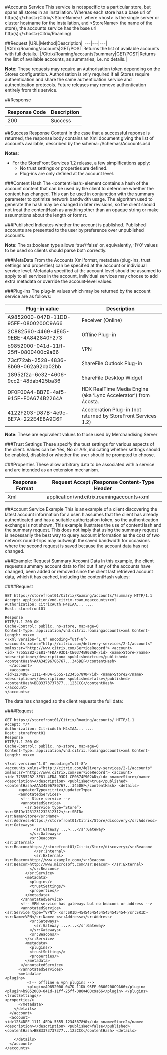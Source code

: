 #Accounts Service
This service is not specific to a particular store, but spans all stores in an installation. Whereas each store has a base url of http(s)://&lt;host&gt;/Citrix/&lt;StoreName&gt;/ (where &lt;host&gt; is the single server or cluster hostname for the installation, and &lt;StoreName&gt; the name of the store), the accounts service has the base url http(s)://&lt;host&gt;/Citrix/Roaming/

##Request
|URL|Method|Description|
|---|---|---||/Citrix/Roaming/accounts|GET/POST|Returns the list of available accounts with full details.||/Citrix/Roaming/accounts?summary|GET/POST|Returns the list of available accounts, as summaries, i.e. no details.|

**Note**: These requests may require an Authorisation token depending on the Stores configuration. Authorisation is only required if all Stores require authentication and share the same authentication service and authentication protocols. Future releases may remove authentication entirely from this service.

##Response

|Response Code|Description|
|---|---||200|Success|

##Success Response Content
In the case that a successful reponse is returned, the response body contains an Xml document giving the list of accounts available, described by the schema: /Schemas/Accounts.xsd

**Notes**:

* For the StoreFront Services 1.2 release, a few simplifications apply:
	* No trust settings or properties are defined.
	* Plug-ins are only defined at the account level.

###Content Hash
The &lt;contentHash&gt; element contains a hash of the account content that can be used by the client to determine whether the content has changed. This can be used in conjunction with the summary parameter to optimize network bandwidth usage. The algorithm used to generate the hash may be changed in later revisions, so the client should not treat the contentHash as anything other than an opaque string or make assumptions about the length or format.

###Published
Indicates whether the account is published. Published accounts are presented to the user by preference over unpublished accounts.

**Note**: The xs:boolean type allows ‘true’/’false’ or, equivalently, ‘1’/’0’ values to be used so clients should parse both correctly.

###MetaData
From the Accounts Xml format, metadata (plug-ins, trust settings and properties) can be specified at the account or individual service level. Metadata specified at the account level should be assumed to apply to all services in the account, individual services may choose to add extra metadata or override the account-level values.

###Plug-ins
The plug-in values which may be returned by the account service are as follows:
|Plug-in value|Description|
|---|---|
|A9852000-047D-11DD-95FF-0800200C9A66|Receiver (Online)|
|2C882560-4469-4E65-9EBE-4A842840F273|Offline Plug-in||b9852000-041d-11ff-25ff-0800400c9a66|VPN||73cf72ab-2528-4836-8b69-062a92da02bb|ShareFile Outlook Plug-in||18952f2a-6e32-4606-9cc2-48dab425ba36|ShareFile Desktop Widget||DF0F00A4-BB7E-4af5-915F-F0A674B2264A|HDX RealTime Media Engine (aka ‘Lync Accelerator’) from Acosta.||4122F203-D87B-4e9c-BE7A-222E4E8A9C6F|Acceleration Plug-in (not returned by StoreFront Services 1.2)|
**Note**: These are equivalent values to those used by Merchandising Server

###Trust Settings
These specify the trust settings for various aspects of the client. Values can be Yes, No or Ask, indicating whether settings should be enabled, disabled or whether the user should be prompted to choose.

###Properties
These allow arbitrary data to be associated with a service and are intended as an extension mechanism.

|Response Format|Request Accept /Response Content-Type Header|
|---|---||Xml|application/vnd.citrix.roamingaccounts+xml|

##Account Service Example
This is an example of a client discovering the latest account information for a user. It assumes that the client has already authenticated and has a suitable authorization token, so the authentication exchange is not shown. This example illustrates the use of contentHash and the summary request. This does not imply that using the summary request is necessarily the best way to query account information as the cost of two network round-trips may outweigh the saved bandwidth for occasions where the second request is saved because the account data has not changed.

###Example: Request Summary Account Data
In this example, the client requests summary account data to find out if any of the accounts have changed, been added or removed since the client last retrieved account data, which it has cached, including the contentHash values:

####Request
```
GET https://storefront01/Citrix/Roaming/accounts/?summary HTTP/1.1 Accept: application/vnd.citrix.roamingaccounts+xml
Authorization: CitrixAuth H4sIAA........
Host: storefront01
```
```
Response
HTTP/1.1 200 OK
Cache-Control: public, no-store, max-age=0
Content-Type: application/vnd.citrix.roamingaccounts+xml Content-Length: xxxxx
<?xml version=”1.0” encoding=”utf-8”>
<accounts xmlns="http://citrix.com/delivery-services/2-1/accounts"
xmlns:sr="http://www.citrix.com/ServiceRecord"> <account>
<id> 775552B2-3E81-4FDA-93D1-CE0374E902AD</id> <name>Store</name>
<description></description> <published>true</published> <contentHash>AAA34596786767...345DEF</contentHash>
  </account>
  <account>
<id>1234DEF-1111-4FDA-5555-1234567890</id> <name>Store2</name>
<description></description> <published>false</published> <contentHash>BBB3373737377...123CCC</contentHash>
</account>
</accounts>
```

The data has changed so the client requests the full data:

####Request
```
GET https://storefront01/Citrix/Roaming/accounts/ HTTP/1.1
Accept: */*
Authorization: CitrixAuth H4sIAA........
Host: storefront01
Response
HTTP/1.1 200 OK
Cache-Control: public, no-store, max-age=0
Content-Type: application/vnd.citrix.roamingaccounts+xml Content-Length: xxxxx
```
```
<?xml version=”1.0” encoding=”utf-8”>
<accounts xmlns="http://citrix.com/delivery-services/2-1/accounts"
xmlns:sr="http://www.citrix.com/ServiceRecord"> <account>
<id> 775552B2-3E81-4FDA-93D1-CE0374E902AD</id> <name>Store</name>
<description></description> <published>true</published> <contentHash>AAA34596786767...345DEF</contentHash> <details>
      <updaterType>citrix</updaterType>
      <annotatedServices>
       <!-- Store service -->
       <annotatedService>
         <sr:Service type=”Store”>
<sr:SRID>1231231232312312</sr:SRID>
<sr:Name>Store</sr:Name> <sr:Address>https://storefront01/Citrix/Store/discovery</sr:Address> <sr:Gateways>
             <sr:Gateway ...>...</sr:Gateway>
           </sr:Gateways>
           <sr:Beacons>
<sr:Internal> <sr:Beacon>https://storefront01/Citrix/Store/discovery</sr:Beacon>
             </sr:Internal>
             <sr:External>
<sr:Beacon>http://www.example.com</sr:Beacon>
<sr:Beacon>http://www.microsoft.com</sr:Beacon> </sr:External>
           </sr:Beacons>
         </sr:Service>
         <metadata>
           <plugins/>
           <trustSettings/>
           <properties/>
         </metadata>
       </annotatedService>
       <!-- VPN service has gateways but no beacons or address -->
       <annotatedService>
<sr:Service type=”VPN”> <sr:SRID>454545454545454545454</sr:SRID> <sr:Name>VPN</sr:Name> <sr:Address></sr:Address>
           <sr:Gateways>
             <sr:Gateway ...>...</sr:Gateway>
           </sr:Gateways>
           <sr:Beacons/>
         </sr:Service>
         <metadata>
           <plugins/>
           <trustSettings/>
           <properties/>
         </metadata>
       </annotatedService>
      </annotatedServices>
      <metadata>
<plugins>
          <!-- offline & vpn plugins -->
          <plugin>A9852000-047D-11DD-95FF-0800200C9A66</plugin>
<plugin>b9852000-041d-11ff-25ff-0800400c9a66</plugin> </plugins>
<trustSettings/>
<properties/>
      </metadata>
    </details>
  </account>
  <account>
<id>1234DEF-1111-4FDA-5555-1234567890</id> <name>Store2</name>
<description></description> <published>false</published> <contentHash>BBB3373737377...123CCC</contentHash> <details>
       ...
    </details>
  </account>
</accounts>
```